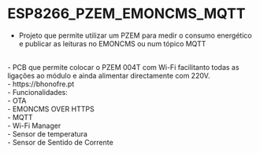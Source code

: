 # ESP8266_PZEM_EMONCMS_MQTT
- Projeto que permite utilizar um PZEM para medir o consumo energético e publicar as leituras no EMONCMS ou num tópico MQTT
<br>
- PCB que permite colocar o PZEM 004T com Wi-Fi facilitanto todas as ligações ao módulo e ainda alimentar directamente com 220V.
<br>
- https://bhonofre.pt
<br>
- Funcionalidades:
<br>
- OTA
<br>
- EMONCMS OVER HTTPS
<br>
- MQTT
<br>
- Wi-Fi Manager
<br>
- Sensor de temperatura
<br>
- Sensor de Sentido de Corrente

